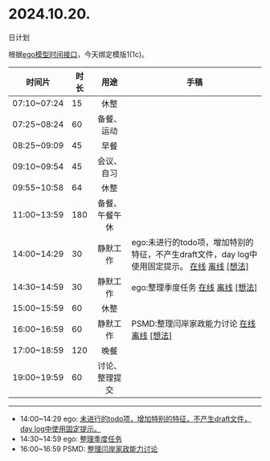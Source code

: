 # 2024.10.20.
日计划

根据[ego模型时间接口](https://gitee.com/hyg/blog/blob/master/timeflow.md)，今天绑定模版1(1c)。

| 时间片 | 时长 | 用途 | 手稿 |
| --- | --- | :---: | --- |
| 07:10~07:24 | 15 | 休整 |  |
| 07:25~08:24 | 60 | 备餐、运动 |  |
| 08:25~09:09 | 45 | 早餐 |  |
| 09:10~09:54 | 45 | 会议、自习 |  |
| 09:55~10:58 | 64 | 休整 |  |
| 11:00~13:59 | 180 | 备餐、午餐午休 |  |
| 14:00~14:29 | 30 | 静默工作 | ego:未进行的todo项，增加特别的特征，不产生draft文件，day log中使用固定提示。 [在线](http://simp.ly/p/8t3vlk) [离线](../../draft/2024/10/20241020140000.md) <a href="mailto:huangyg@mars22.com?subject=关于2024.10.20.[ego:未进行的todo项，增加特别的特征，不产生draft文件，day log中使用固定提示。]任务&body=日期: 20241020%0D%0A序号: 6%0D%0A手稿:../../draft/2024/10/20241020140000.md%0D%0A---请勿修改邮件主题及以上内容 从下一行开始写您的想法---%0D%0A">[想法]</a> |
| 14:30~14:59 | 30 | 静默工作 | ego:整理季度任务 [在线](http://simp.ly/p/5k9gJy) [离线](../../draft/2024/10/20241020143000.md) <a href="mailto:huangyg@mars22.com?subject=关于2024.10.20.[ego:整理季度任务]任务&body=日期: 20241020%0D%0A序号: 7%0D%0A手稿:../../draft/2024/10/20241020143000.md%0D%0A---请勿修改邮件主题及以上内容 从下一行开始写您的想法---%0D%0A">[想法]</a> |
| 15:00~15:59 | 60 | 休整 |  |
| 16:00~16:59 | 60 | 静默工作 | PSMD:整理闫岸家政能力讨论 [在线](http://simp.ly/p/4QDThK) [离线](../../draft/2024/10/20241020160000.md) <a href="mailto:huangyg@mars22.com?subject=关于2024.10.20.[PSMD:整理闫岸家政能力讨论]任务&body=日期: 20241020%0D%0A序号: 9%0D%0A手稿:../../draft/2024/10/20241020160000.md%0D%0A---请勿修改邮件主题及以上内容 从下一行开始写您的想法---%0D%0A">[想法]</a> |
| 17:00~18:59 | 120 | 晚餐 |  |
| 19:00~19:59 | 60 | 讨论、整理提交 |  |

---

- 14:00~14:29	ego: [未进行的todo项，增加特别的特征，不产生draft文件，day log中使用固定提示。](../../draft/2024/10/20241020.01.md)
- 14:30~14:59	ego: [整理季度任务](../../draft/2024/10/20241020.02.md)
- 16:00~16:59	PSMD: [整理闫岸家政能力讨论](../../draft/2024/10/20241020.03.md)
